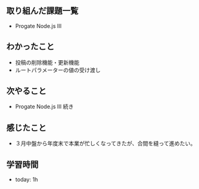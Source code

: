 ## 取り組んだ課題一覧
- Progate Node.js Ⅲ
## わかったこと
- 投稿の削除機能・更新機能
- ルートパラメーターの値の受け渡し
## 次やること
- Progate Node.js Ⅲ 続き
## 感じたこと
- ３月中盤から年度末で本業が忙しくなってきたが、合間を縫って進めたい。
## 学習時間
- today: 1h
